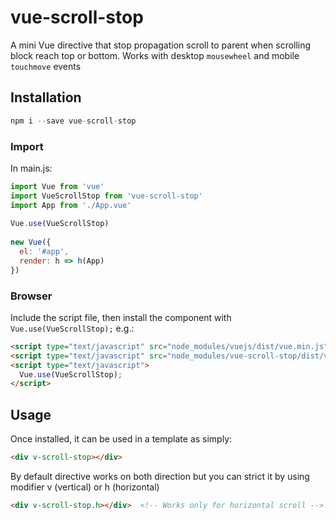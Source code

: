 # vue-scroll-stop

A mini Vue directive that stop propagation scroll to parent when scrolling block reach top or bottom.
Works with desktop `mousewheel` and mobile `touchmove` events

## Installation

```javascript
npm i --save vue-scroll-stop
```

### Import
In main.js:
```javascript
import Vue from 'vue'
import VueScrollStop from 'vue-scroll-stop'
import App from './App.vue'
 
Vue.use(VueScrollStop)
 
new Vue({
  el: '#app',
  render: h => h(App)
})
```

### Browser

Include the script file, then install the component with `Vue.use(VueScrollStop);` e.g.:

```html
<script type="text/javascript" src="node_modules/vuejs/dist/vue.min.js"></script>
<script type="text/javascript" src="node_modules/vue-scroll-stop/dist/vue-scroll-stop.min.js"></script>
<script type="text/javascript">
  Vue.use(VueScrollStop);
</script>
```

## Usage

Once installed, it can be used in a template as simply:
```html
<div v-scroll-stop></div>
```
By default directive works on both direction but you can strict it by using modifier v (vertical) or h (horizontal) 
```html
<div v-scroll-stop.h></div>  <!-- Works only for horizontal scroll -->
```

